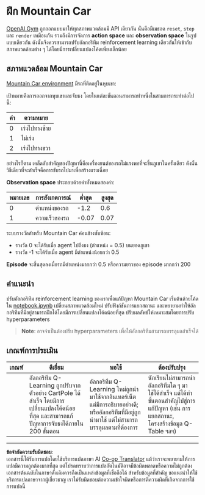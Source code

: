 <!--
CO_OP_TRANSLATOR_METADATA:
{
  "original_hash": "1f2b7441745eb52e25745423b247016b",
  "translation_date": "2025-09-05T22:10:28+00:00",
  "source_file": "8-Reinforcement/2-Gym/assignment.md",
  "language_code": "th"
}
-->
# ฝึก Mountain Car

[OpenAI Gym](http://gym.openai.com) ถูกออกแบบมาให้ทุกสภาพแวดล้อมมี API เดียวกัน นั่นคือมีเมธอด `reset`, `step` และ `render` เหมือนกัน รวมถึงมีการจัดการ **action space** และ **observation space** ในรูปแบบเดียวกัน ดังนั้นจึงควรสามารถปรับอัลกอริทึม reinforcement learning เดียวกันให้เข้ากับสภาพแวดล้อมต่าง ๆ ได้โดยมีการเปลี่ยนแปลงโค้ดเพียงเล็กน้อย

## สภาพแวดล้อม Mountain Car

[Mountain Car environment](https://gym.openai.com/envs/MountainCar-v0/) มีรถที่ติดอยู่ในหุบเขา:

เป้าหมายคือการออกจากหุบเขาและจับธง โดยในแต่ละขั้นตอนสามารถทำหนึ่งในสามการกระทำต่อไปนี้:

| ค่า | ความหมาย |
|---|---|
| 0 | เร่งไปทางซ้าย |
| 1 | ไม่เร่ง |
| 2 | เร่งไปทางขวา |

อย่างไรก็ตาม เคล็ดลับสำคัญของปัญหานี้คือเครื่องยนต์ของรถไม่แรงพอที่จะขึ้นภูเขาในครั้งเดียว ดังนั้นวิธีเดียวที่จะสำเร็จคือการขับรถไปมาเพื่อสร้างแรงเฉื่อย

**Observation space** ประกอบด้วยค่าทั้งหมดสองค่า:

| หมายเลข | การสังเกตการณ์ | ต่ำสุด | สูงสุด |
|-----|--------------|-----|-----|
|  0  | ตำแหน่งของรถ | -1.2| 0.6 |
|  1  | ความเร็วของรถ | -0.07 | 0.07 |

ระบบรางวัลสำหรับ Mountain Car ค่อนข้างซับซ้อน:

 * รางวัล 0 จะได้รับเมื่อ agent ไปถึงธง (ตำแหน่ง = 0.5) บนยอดภูเขา
 * รางวัล -1 จะได้รับเมื่อ agent มีตำแหน่งน้อยกว่า 0.5

**Episode** จะสิ้นสุดลงเมื่อรถมีตำแหน่งมากกว่า 0.5 หรือความยาวของ episode มากกว่า 200

## คำแนะนำ

ปรับอัลกอริทึม reinforcement learning ของเราเพื่อแก้ปัญหา Mountain Car เริ่มต้นด้วยโค้ดใน [notebook.ipynb](../../../../8-Reinforcement/2-Gym/notebook.ipynb) เปลี่ยนสภาพแวดล้อมใหม่ ปรับฟังก์ชันการแยกสถานะ และพยายามทำให้อัลกอริทึมที่มีอยู่สามารถฝึกได้โดยมีการเปลี่ยนแปลงโค้ดน้อยที่สุด ปรับผลลัพธ์ให้เหมาะสมโดยการปรับ hyperparameters

> **Note**: อาจจำเป็นต้องปรับ hyperparameters เพื่อให้อัลกอริทึมสามารถบรรลุผลสำเร็จได้

## เกณฑ์การประเมิน

| เกณฑ์ | ดีเยี่ยม | พอใช้ | ต้องปรับปรุง |
| -------- | --------- | -------- | ----------------- |
|          | อัลกอริทึม Q-Learning ถูกปรับจากตัวอย่าง CartPole ได้สำเร็จ โดยมีการเปลี่ยนแปลงโค้ดน้อยที่สุด และสามารถแก้ปัญหาการจับธงได้ภายใน 200 ขั้นตอน | อัลกอริทึม Q-Learning ใหม่ถูกนำมาใช้จากอินเทอร์เน็ต แต่มีการอธิบายอย่างดี; หรืออัลกอริทึมที่มีอยู่ถูกนำมาใช้ แต่ไม่สามารถบรรลุผลตามที่ต้องการ | นักเรียนไม่สามารถนำอัลกอริทึมใด ๆ มาใช้ได้สำเร็จ แต่ได้ทำขั้นตอนสำคัญไปสู่การแก้ปัญหา (เช่น การแยกสถานะ, โครงสร้างข้อมูล Q-Table ฯลฯ) |

---

**ข้อจำกัดความรับผิดชอบ**:  
เอกสารนี้ได้รับการแปลโดยใช้บริการแปลภาษา AI [Co-op Translator](https://github.com/Azure/co-op-translator) แม้ว่าเราจะพยายามให้การแปลมีความถูกต้องมากที่สุด แต่โปรดทราบว่าการแปลอัตโนมัติอาจมีข้อผิดพลาดหรือความไม่ถูกต้อง เอกสารต้นฉบับในภาษาดั้งเดิมควรถือเป็นแหล่งข้อมูลที่เชื่อถือได้ สำหรับข้อมูลที่สำคัญ ขอแนะนำให้ใช้บริการแปลภาษาจากผู้เชี่ยวชาญ เราไม่รับผิดชอบต่อความเข้าใจผิดหรือการตีความผิดที่เกิดจากการใช้การแปลนี้